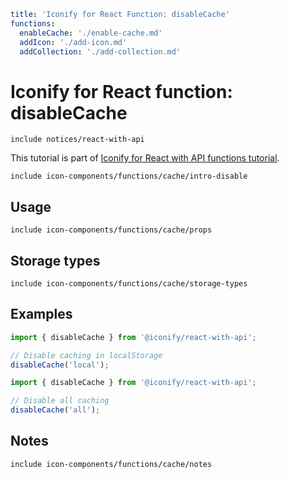 ```yaml
title: 'Iconify for React Function: disableCache'
functions:
  enableCache: './enable-cache.md'
  addIcon: './add-icon.md'
  addCollection: './add-collection.md'
```

# Iconify for React function: disableCache

`include notices/react-with-api`

This tutorial is part of [Iconify for React with API functions tutorial](./index.md#functions).

`include icon-components/functions/cache/intro-disable`

## Usage

`include icon-components/functions/cache/props`

## Storage types

`include icon-components/functions/cache/storage-types`

## Examples

```js
import { disableCache } from '@iconify/react-with-api';

// Disable caching in localStorage
disableCache('local');
```

```js
import { disableCache } from '@iconify/react-with-api';

// Disable all caching
disableCache('all');
```

## Notes

`include icon-components/functions/cache/notes`
